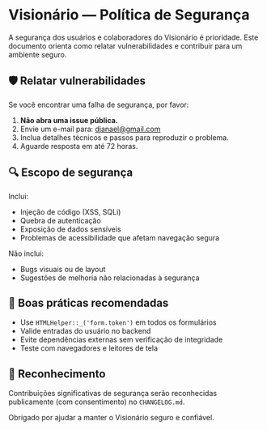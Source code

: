 # Visionário — Política de Segurança

A segurança dos usuários e colaboradores do Visionário é prioridade. Este documento orienta como relatar vulnerabilidades e contribuir para um ambiente seguro.

## 🛡️ Relatar vulnerabilidades

Se você encontrar uma falha de segurança, por favor:

1. **Não abra uma issue pública.**
2. Envie um e-mail para: djanael@gmail.com
3. Inclua detalhes técnicos e passos para reproduzir o problema.
4. Aguarde resposta em até 72 horas.

## 🔍 Escopo de segurança

Inclui:
- Injeção de código (XSS, SQLi)
- Quebra de autenticação
- Exposição de dados sensíveis
- Problemas de acessibilidade que afetam navegação segura

Não inclui:
- Bugs visuais ou de layout
- Sugestões de melhoria não relacionadas à segurança

## 🧪 Boas práticas recomendadas

- Use `HTMLHelper::_('form.token')` em todos os formulários
- Valide entradas do usuário no backend
- Evite dependências externas sem verificação de integridade
- Teste com navegadores e leitores de tela

## 🤝 Reconhecimento

Contribuições significativas de segurança serão reconhecidas publicamente (com consentimento) no `CHANGELOG.md`.

Obrigado por ajudar a manter o Visionário seguro e confiável.
